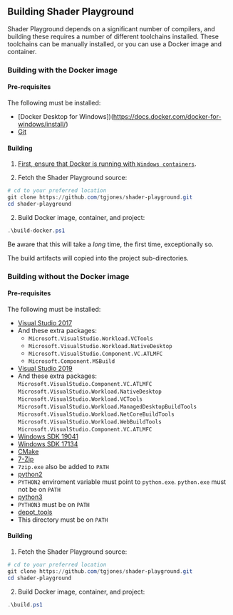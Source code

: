 ## Building Shader Playground

Shader Playground depends on a significant number of compilers, and building
these requires a number of different toolchains installed. These toolchains can
be manually installed, or you can use a Docker image and container.

### Building with the Docker image

#### Pre-requisites

The following must be installed:

* [Docker Desktop for Windows])(https://docs.docker.com/docker-for-windows/install/)
* [Git](https://git-scm.com/download/win)

#### Building

1. [First, ensure that Docker is running with `Windows containers`](https://docs.docker.com/docker-for-windows/#:~:text=Switch%20between%20Windows%20and%20Linux,Linux%20containers%20(the%20default)).

1. Fetch the Shader Playground source:

```powershell
# cd to your preferred location
git clone https://github.com/tgjones/shader-playground.git
cd shader-playground
```

2. Build Docker image, container, and project:

```powershell
.\build-docker.ps1
```

Be aware that this will take a _long_ time, the first time, exceptionally so.

The build artifacts will copied into the project sub-directories.

### Building without the Docker image

#### Pre-requisites

The following must be installed:
* [Visual Studio 2017](https://my.visualstudio.com/Downloads?q=visual%20studio%202017)
 * And these extra packages:
    * `Microsoft.VisualStudio.Workload.VCTools`
    * `Microsoft.VisualStudio.Workload.NativeDesktop`
    * `Microsoft.VisualStudio.Component.VC.ATLMFC`
    * `Microsoft.Component.MSBuild`
* [Visual Studio 2019](https://visualstudio.microsoft.com/downloads/)
 * And these extra packages:
    `Microsoft.VisualStudio.Component.VC.ATLMFC`
    `Microsoft.VisualStudio.Workload.NativeDesktop`
    `Microsoft.VisualStudio.Workload.VCTools`
    `Microsoft.VisualStudio.Workload.ManagedDesktopBuildTools`
    `Microsoft.VisualStudio.Workload.NetCoreBuildTools`
    `Microsoft.VisualStudio.Workload.WebBuildTools`
    `Microsoft.VisualStudio.Component.VC.ATLMFC`
* [Windows SDK 19041](https://download.microsoft.com/download/1/c/3/1c3d5161-d9e9-4e4b-9b43-b70fe8be268c/windowssdk/winsdksetup.exe)
* [Windows SDK 17134](https://download.microsoft.com/download/5/A/0/5A08CEF4-3EC9-494A-9578-AB687E716C12/windowssdk/winsdksetup.exe)
* [CMake](https://cmake.org/download/)
* [7-Zip](https://www.7-zip.org/)
 * `7zip.exe` also be added to `PATH`
* [python2](https://www.python.org/download/releases/2.0/)
 * `PYTHON2` enviroment variable must point to `python.exe`. `python.exe` must not be on `PATH`
* [python3](https://www.python.org/downloads/)
 * `PYTHON3` must be on `PATH`
* [depot_tools](https://storage.googleapis.com/chrome-infra/depot_tools.zip)
 * This directory must be on `PATH`

 #### Building

1. Fetch the Shader Playground source:

```powershell
# cd to your preferred location
git clone https://github.com/tgjones/shader-playground.git
cd shader-playground
```

2. Build Docker image, container, and project:

```powershell
.\build.ps1
```
